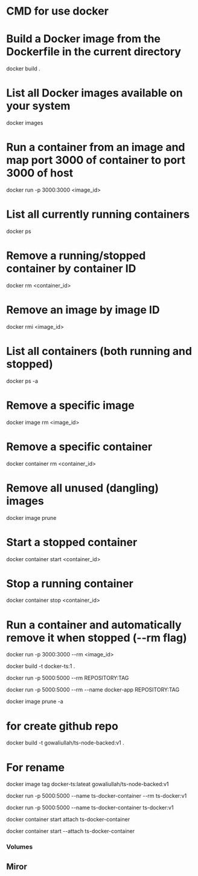 # CMD for use docker


# Build a Docker image from the Dockerfile in the current directory
docker build .

# List all Docker images available on your system
docker images


# Run a container from an image and map port 3000 of container to port 3000 of host
docker run -p 3000:3000 <image_id>



# List all currently running containers
docker ps 


# Remove a running/stopped container by container ID
docker rm <container_id>


# Remove an image by image ID
docker rmi <image_id>


# List all containers (both running and stopped)
docker ps -a

# Remove a specific image
docker image rm <image_id>

# Remove a specific container
docker container rm <container_id>


# Remove all unused (dangling) images
docker image prune

# Start a stopped container
docker container start <container_id>

# Stop a running container
docker container stop <container_id>


# Run a container and automatically remove it when stopped (--rm flag)
docker run -p 3000:3000 --rm <image_id>


docker build -t docker-ts:1 .


docker run -p 5000:5000 --rm REPOSITORY:TAG


docker run -p 5000:5000 --rm --name docker-app REPOSITORY:TAG

docker image prune -a


# for create github repo
docker build -t gowaliullah/ts-node-backed:v1 .

# For rename
docker image tag docker-ts:lateat gowaliullah/ts-node-backed:v1

docker run -p 5000:5000 --name ts-docker-container --rm ts-docker:v1


docker run -p 5000:5000 --name ts-docker-container ts-docker:v1


docker container start attach ts-docker-container

docker container start --attach ts-docker-container


### Volumes
## Miror



